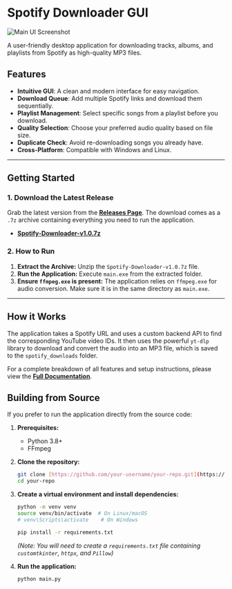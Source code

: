 # Spotify Downloader GUI

![Main UI Screenshot](https://i.ibb.co/0j7ZDksD/image.png)

A user-friendly desktop application for downloading tracks, albums, and playlists from Spotify as high-quality MP3 files.

## Features

-   **Intuitive GUI**: A clean and modern interface for easy navigation.
-   **Download Queue**: Add multiple Spotify links and download them sequentially.
-   **Playlist Management**: Select specific songs from a playlist before you download.
-   **Quality Selection**: Choose your preferred audio quality based on file size.
-   **Duplicate Check**: Avoid re-downloading songs you already have.
-   **Cross-Platform**: Compatible with Windows and Linux.

---

## Getting Started

### 1. Download the Latest Release

Grab the latest version from the [**Releases Page**](https://github.com/pgwiz/SYDownloader/releases). The download comes as a `.7z` archive containing everything you need to run the application.

-   [**Spotify-Downloader-v1.0.7z**](https://github.com/pgwiz/SYDownloader/releases/download/v1.0.7z/SY-Downloader-v1.0.7z)

### 2. How to Run

1.  **Extract the Archive:** Unzip the `Spotify-Downloader-v1.0.7z` file.
2.  **Run the Application:** Execute `main.exe` from the extracted folder.
3.  **Ensure `ffmpeg.exe` is present:** The application relies on `ffmpeg.exe` for audio conversion. Make sure it is in the same directory as `main.exe`.

---

## How it Works

The application takes a Spotify URL and uses a custom backend API to find the corresponding YouTube video IDs. It then uses the powerful `yt-dlp` library to download and convert the audio into an MP3 file, which is saved to the `spotify_downloads` folder.

For a complete breakdown of all features and setup instructions, please view the [**Full Documentation**](spotify.cyring.store).

## Building from Source

If you prefer to run the application directly from the source code:

1.  **Prerequisites:**
    * Python 3.8+
    * FFmpeg

2.  **Clone the repository:**
    ```bash
    git clone [https://github.com/your-username/your-repo.git](https://github.com/your-username/your-repo.git)
    cd your-repo
    ```

3.  **Create a virtual environment and install dependencies:**
    ```bash
    python -m venv venv
    source venv/bin/activate  # On Linux/macOS
    # venv\Scripts\activate    # On Windows

    pip install -r requirements.txt
    ```
    *(Note: You will need to create a `requirements.txt` file containing `customtkinter`, `httpx`, and `Pillow`)*

4.  **Run the application:**
    ```bash
    python main.py
    ```
